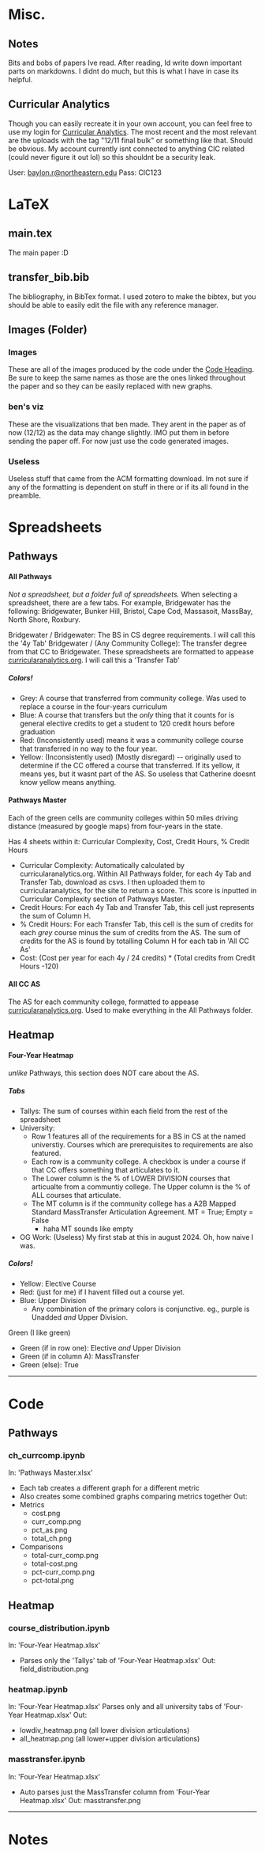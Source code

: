 # Misc.
## Notes
Bits and bobs of papers Ive read. After reading, Id write down important parts on markdowns. I didnt do much, but this is what I have in case its helpful. 
## Curricular Analytics
Though you can easily recreate it in your own account, you can feel free to use my login for [Curricular Analytics](https://curricularanalytics.org/). The most recent and the most relevant are the uploads with the tag "12/11 final bulk" or something like that. Should be obvious.
My account currently isnt connected to anything CIC related (could never figure it out lol) so this shouldnt be a security leak.

User: baylon.r@northeastern.edu
Pass: CIC123
# LaTeX

## main.tex
The main paper :D

## transfer_bib.bib
The bibliography, in BibTex format. I used zotero to make the bibtex, but you should be able to easily edit the file with any reference manager.

## Images (Folder)

### Images
These are all of the images produced by the code under the [Code Heading](#Code). Be sure to keep the same names as those are the ones linked throughout the paper and so they can be easily replaced with new graphs.

### ben's viz
These are the visualizations that ben made. They arent in the paper as of now (12/12) as the data may change slightly. IMO put them in before sending the paper off. For now just use the code generated images.

### Useless
Useless stuff that came from the ACM formatting download. Im not sure if any of the formatting is dependent on stuff in there or if its all found in the preamble. 

# Spreadsheets
## Pathways
#### All Pathways
*Not a spreadsheet, but a folder full of spreadsheets.*
When selecting a spreadsheet, there are a few tabs. For example, Bridgewater has the following:
Bridgewater, Bunker Hill, Bristol, Cape Cod, Massasoit, MassBay, North Shore, Roxbury.

Bridgewater / Bridgewater: The BS in CS degree requirements. 
	I will call this the '4y Tab'
Bridgewater / (Any Community College): The transfer degree from that CC to Bridgewater. 
These spreadsheets are formatted to appease [curricularanalytics.org](curricularanalytics.org). 
	I will call this a 'Transfer Tab'

##### Colors!
- Grey: A course that transferred from community college. Was used to replace a course in the four-years curriculum
- Blue: A course that transfers but the *only* thing that it counts for is general elective credits to get a student to 120 credit hours before graduation
- Red: (Inconsistently used) means it was a community college course that transferred in no way to the four year.
- Yellow: (Inconsistently used) (Mostly disregard) -- originally used to determine if the CC offered a course that transferred. If its yellow, it means yes, but it wasnt part of the AS. So useless that Catherine doesnt know yellow means anything. 

#### **Pathways Master**
Each of the green cells are community colleges within 50 miles driving distance (measured by google maps) from four-years in the state.

Has 4 sheets within it: Curricular Complexity, Cost, Credit Hours, % Credit Hours
- Curricular Complexity: Automatically calculated by curricularanalytics.org. Within All Pathways folder, for each 4y Tab and Transfer Tab, download as csvs. I then uploaded them to curricularanalytics, for the site to return a score. This score is inputted in Curricular Complexity section of Pathways Master.
- Credit Hours: For each 4y Tab and Transfer Tab, this cell just represents the sum of Column H. 
- % Credit Hours: For each Transfer Tab, this cell is the sum of credits for each *grey* course minus the sum of credits from the AS. The sum of credits for the AS is found by totalling Column H for each tab in 'All CC As'
- Cost: (Cost per year for each 4y / 24 credits) * (Total credits from Credit Hours -120)

#### All CC AS
The AS for each community college, formatted to appease [curricularanalytics.org](curricularanalytics.org). Used to make everything in the All Pathways folder.


## Heatmap
#### Four-Year Heatmap
*unlike* Pathways, this section does NOT care about the AS.

##### Tabs
- Tallys: The sum of courses within each field from the rest of the spreadsheet
- University: 
	- Row 1 features all of the requirements for a BS in CS at the named universtiy. Courses which are prerequisites to requirements are also featured.
	- Each row is a community college. A checkbox is under a course if that CC offers something that articulates to it. 
	- The Lower column is the % of LOWER DIVISION courses that articualte from a communtiy college. The Upper column is the % of ALL courses that articulate. 
	- The MT column is if the community college has a A2B Mapped Standard MassTransfer Articulation Agreement. MT = True; Empty = False
		- haha MT sounds like empty
- OG Work: (Useless) My first stab at this in august 2024. Oh, how naive I was.

##### Colors!
- Yellow: Elective Course
- Red: (just for me) if I havent filled out a course yet.
- Blue: Upper Division
	- Any combination of the primary colors is conjunctive. eg., purple is Unadded *and* Upper Division. 

Green (I like green)
- Green (if in row one): Elective *and* Upper Division
- Green (if in column A): MassTransfer
- Green (else): True
---
# Code

## Pathways
### ch_currcomp.ipynb
In: 'Pathways Master.xlsx'
- Each tab creates a different graph for a different metric
- Also creates some combined graphs comparing metrics together
Out:
- Metrics
	- cost.png
	- curr_comp.png
	- pct_as.png
	- total_ch.png
- Comparisons
	- total-curr_comp.png
	- total-cost.png
	- pct-curr_comp.png
	- pct-total.png


## Heatmap
### course_distribution.ipynb
In: 'Four-Year Heatmap.xlsx' 
- Parses only the 'Tallys' tab of 'Four-Year Heatmap.xlsx' 
Out: field_distribution.png

### heatmap.ipynb
In: 'Four-Year Heatmap.xlsx' 
	Parses only and all university tabs of 'Four-Year Heatmap.xlsx' 
Out: 
- lowdiv_heatmap.png (all lower division articulations)
- all_heatmap.png (all lower+upper division articulations)

### masstransfer.ipynb
In: 'Four-Year Heatmap.xlsx' 
- Auto parses just the MassTransfer column from 'Four-Year Heatmap.xlsx' 
Out:  masstransfer.png
---


# Notes
